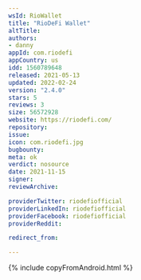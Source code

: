```yaml
---
wsId: RioWallet
title: "RioDeFi Wallet"
altTitle: 
authors:
- danny
appId: com.riodefi
appCountry: us
idd: 1560789648
released: 2021-05-13
updated: 2022-02-24
version: "2.4.0"
stars: 5
reviews: 3
size: 56572928
website: https://riodefi.com/
repository: 
issue: 
icon: com.riodefi.jpg
bugbounty: 
meta: ok
verdict: nosource
date: 2021-11-15
signer: 
reviewArchive:

providerTwitter: riodefiofficial
providerLinkedIn: riodefiofficial
providerFacebook: riodefiofficial
providerReddit: 

redirect_from:

---
```


{% include copyFromAndroid.html %}
